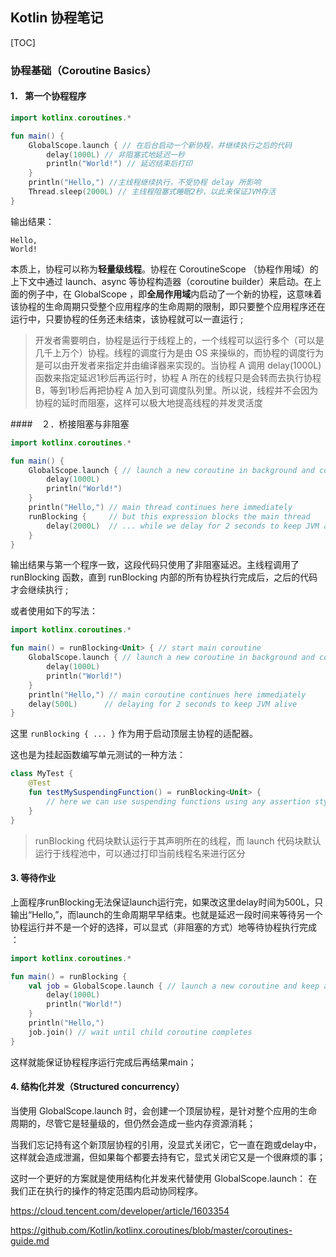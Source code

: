 ## Kotlin 协程笔记

[TOC]

### 协程基础（Coroutine Basics）

#### 1． 第一个协程程序

```kotlin
import kotlinx.coroutines.*

fun main() {
    GlobalScope.launch { // 在后台启动一个新协程，并继续执行之后的代码
        delay(1000L) // 非阻塞式地延迟一秒
        println("World!") // 延迟结束后打印
    }
    println("Hello,") //主线程继续执行，不受协程 delay 所影响
    Thread.sleep(2000L) // 主线程阻塞式睡眠2秒，以此来保证JVM存活
}
```

输出结果：

```
Hello,
World!
```

 本质上，协程可以称为**轻量级线程**。协程在 CoroutineScope （协程作用域）的上下文中通过 launch、async 等协程构造器（coroutine builder）来启动。在上面的例子中，在 GlobalScope ，即**全局作用域**内启动了一个新的协程，这意味着该协程的生命周期只受整个应用程序的生命周期的限制，即只要整个应用程序还在运行中，只要协程的任务还未结束，该协程就可以一直运行 ; 

> 开发者需要明白，协程是运行于线程上的，一个线程可以运行多个（可以是几千上万个）协程。线程的调度行为是由 OS 来操纵的，而协程的调度行为是可以由开发者来指定并由编译器来实现的。当协程 A 调用 delay(1000L) 函数来指定延迟1秒后再运行时，协程 A 所在的线程只是会转而去执行协程 B，等到1秒后再把协程 A 加入到可调度队列里。所以说，线程并不会因为协程的延时而阻塞，这样可以极大地提高线程的并发灵活度 



####　２．桥接阻塞与非阻塞

```kotlin
import kotlinx.coroutines.*

fun main() { 
    GlobalScope.launch { // launch a new coroutine in background and continue
        delay(1000L)
        println("World!")
    }
    println("Hello,") // main thread continues here immediately
    runBlocking {     // but this expression blocks the main thread
        delay(2000L)  // ... while we delay for 2 seconds to keep JVM alive
    } 
}
```

 输出结果与第一个程序一致，这段代码只使用了非阻塞延迟。主线程调用了 runBlocking 函数，直到 runBlocking 内部的所有协程执行完成后，之后的代码才会继续执行 ;

或者使用如下的写法：

```kotlin
import kotlinx.coroutines.*

fun main() = runBlocking<Unit> { // start main coroutine
    GlobalScope.launch { // launch a new coroutine in background and continue
        delay(1000L)
        println("World!")
    }
    println("Hello,") // main coroutine continues here immediately
    delay(500L)      // delaying for 2 seconds to keep JVM alive
}
```

 这里 `runBlocking { ... }` 作为用于启动顶层主协程的适配器。 

 这也是为挂起函数编写单元测试的一种方法： 

```kotlin
class MyTest {
    @Test
    fun testMySuspendingFunction() = runBlocking<Unit> {
        // here we can use suspending functions using any assertion style that we like
    }
}
```



>runBlocking 代码块默认运行于其声明所在的线程，而 launch 代码块默认运行于线程池中，可以通过打印当前线程名来进行区分 

#### 3. 等待作业

上面程序runBlocking无法保证launch运行完，如果改这里delay时间为500L，只输出“Hello,”，而launch的生命周期早早结束。也就是延迟一段时间来等待另一个协程运行并不是一个好的选择，可以显式（非阻塞的方式）地等待协程执行完成 ：

```kotlin
import kotlinx.coroutines.*

fun main() = runBlocking {
    val job = GlobalScope.launch { // launch a new coroutine and keep a reference to its Job
        delay(1000L)
        println("World!")
    }
    println("Hello,")
    job.join() // wait until child coroutine completes   
}
```

这样就能保证协程程序运行完成后再结果main；

#### 4. 结构化并发（Structured concurrency）

当使用 GlobalScope.launch 时，会创建一个顶层协程，是针对整个应用的生命周期的，尽管它是轻量级的，但仍然会造成一些内存资源消耗；

当我们忘记持有这个新顶层协程的引用，没显式关闭它，它一直在跑或delay中，这样就会造成泄漏，但如果每个都要去持有它，显式关闭它又是一个很麻烦的事；

这时一个更好的方案就是使用结构化并发来代替使用 GlobalScope.launch： 在我们正在执行的操作的特定范围内启动协同程序。 



https://cloud.tencent.com/developer/article/1603354

https://github.com/Kotlin/kotlinx.coroutines/blob/master/coroutines-guide.md